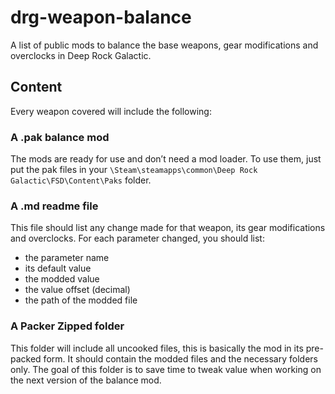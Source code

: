 # drg-weapon-balance
A list of public mods to balance the base weapons, gear modifications and overclocks in Deep Rock Galactic.

## Content
Every weapon covered will include the following:

### A .pak balance mod
The mods are ready for use and don’t need a mod loader. To use them, just put the pak files in your ```\Steam\steamapps\common\Deep Rock Galactic\FSD\Content\Paks``` folder.

### A .md readme file
This file should list any change made for that weapon, its gear modifications and overclocks.
For each parameter changed, you should list:
* the parameter name
* its default value
* the modded value
* the value offset (decimal)
* the path of the modded file

### A Packer Zipped folder
This folder will include all uncooked files, this is basically the mod in its pre-packed form. It should contain the modded files and the necessary folders only. The goal of this folder is to save time to tweak value when working on the next version of the balance mod.
